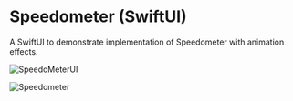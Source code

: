 # Speedometer (SwiftUI)
A SwiftUI to demonstrate implementation of Speedometer with animation effects.


![SpeedoMeterUI](https://user-images.githubusercontent.com/95478770/147022709-d2b2df7d-d910-4613-8b7e-6f6cc721adb1.png)

![Speedometer](https://user-images.githubusercontent.com/95478770/145924718-fe9fd488-2684-4d1e-9202-42eaa6e6357f.png)
